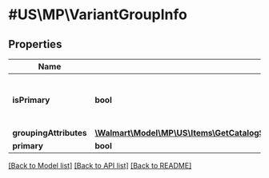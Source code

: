 # #US\MP\VariantGroupInfo

## Properties

Name | Type | Description | Notes
------------ | ------------- | ------------- | -------------
**isPrimary** | **bool** | Returns true if the item is a primary variant | [optional]
**groupingAttributes** | [**\Walmart\Model\MP\US\Items\GetCatalogSearch200ResponsePayloadInnerVariantGroupInfoGroupingAttributes**](GetCatalogSearch200ResponsePayloadInnerVariantGroupInfoGroupingAttributes.md) |  | [optional]
**primary** | **bool** |  | [optional]


[[Back to Model list]](../) [[Back to API list]](../../Api/US/MP) [[Back to README]](../../README.md)
